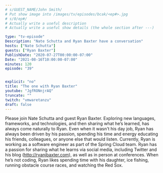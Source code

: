 ```yaml
---
# s/GUEST_NAME/John Smith/
# Put show image into /images/tv/episodes/bcak/<ep#>.jpg
# s/0/ep#/
# Actually write a useful description
# Actually write a useful show details (the whole section after ---)

type: "tv-episode"
Description: "Nate Schutta and Ryan Baxter have a conversation"
hosts: ["Nate Schutta"]
guests: ["Ryan Baxter"]
PublishDate: "2020-07-27T00:00:00-07:00"
Date: "2021-08-16T10:00:00-07:00"
minutes: 120
episode: "39"


explicit: "no"
title: "The one with Ryan Baxter"
youtube: "JgfRONnjrAQ"
truncate: ""
twitch: "vmwaretanzu"
draft: false
---
```


Please join Nate Schutta and guest Ryan Baxter. Exploring new languages, frameworks, and technologies, and then sharing what he’s learned, has always come naturally to Ryan. Even when it wasn't his day job, Ryan has always been driven by his passion, spending his time and energy educating his friends, colleagues, or anyone else that would listen. Currently, Ryan is working as a software engineer as part of the Spring Cloud team.  Ryan has a passion for sharing what he learns via social media, including Twitter and his blog (http://ryanjbaxter.com), as well as in person at conferences. When he’s not coding, Ryan likes spending time with his daughter, ice fishing, running obstacle course races, and watching the Red Sox.
